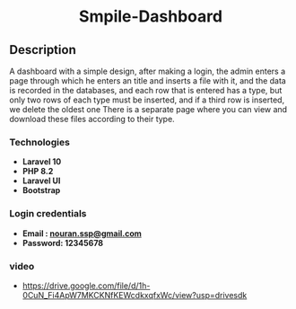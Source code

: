 <h1 align="center">Smpile-Dashboard</h1>

## Description

A dashboard with a simple design, after making a login, the admin enters a page through which he enters an title and inserts a file with it, and the data is recorded in the databases, and each row that is entered has a type, but only two rows of each type must be inserted, and if a third row is inserted, we delete the oldest one
There is a separate page where you can view and download these files according to their type.

### Technologies

- **Laravel 10**
- **PHP 8.2**
- **Laravel UI**
- **Bootstrap**

### Login credentials
- **Email : nouran.ssp@gmail.com**
- **Password: 12345678**

### video
- https://drive.google.com/file/d/1h-0CuN_Fi4ApW7MKCKNfKEWcdkxqfxWc/view?usp=drivesdk
